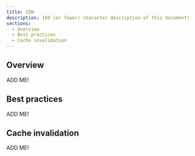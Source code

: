 ```yaml
---
title: CDN
description: 160 (or fewer) character description of this document!
sections:
  - Overview
  - Best practices
  - Cache invalidation
---
```


## Overview

ADD ME!


## Best practices

ADD ME!


## Cache invalidation

ADD ME!

